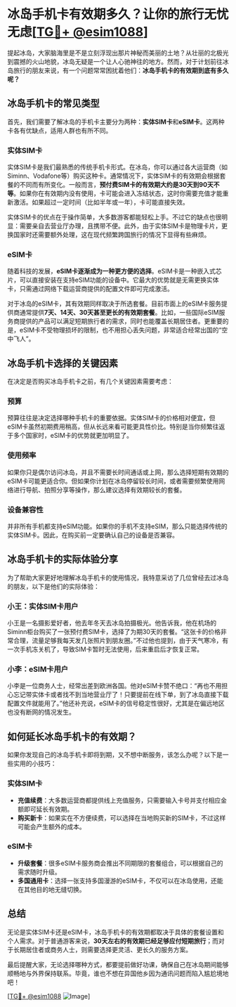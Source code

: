 # 冰岛手机卡有效期多久？让你的旅行无忧无虑[[TG💪+ @esim1088](https://t.me/s/esim1088)]

提起冰岛，大家脑海里是不是立刻浮现出那片神秘而美丽的土地？从壮丽的北极光到震撼的火山地貌，冰岛无疑是一个让人心驰神往的地方。然而，对于计划前往冰岛旅行的朋友来说，有一个问题常常困扰着他们：**冰岛手机卡的有效期到底有多久呢？**  

## 冰岛手机卡的常见类型

首先，我们需要了解冰岛的手机卡主要分为两种：**实体SIM卡**和**eSIM卡**。这两种卡各有优缺点，适用人群也有所不同。

### 实体SIM卡

实体SIM卡是我们最熟悉的传统手机卡形式。在冰岛，你可以通过各大运营商（如Siminn、Vodafone等）购买这种卡。通常情况下，实体SIM卡的有效期会根据套餐的不同而有所变化。一般而言，**预付费SIM卡的有效期大约是30天到90天不等**。如果你在有效期内没有使用，卡可能会进入冻结状态，这时你需要充值才能重新激活。如果超过一定时间（比如半年或一年），卡可能直接失效。

实体SIM卡的优点在于操作简单，大多数游客都能轻松上手。不过它的缺点也很明显：需要亲自去营业厅办理，且携带不便。此外，由于实体SIM卡是物理卡片，更换国家时还需要额外处理，这在现代频繁跨国旅行的情况下显得有些麻烦。

### eSIM卡

随着科技的发展，**eSIM卡逐渐成为一种更方便的选择**。eSIM卡是一种嵌入式芯片，可以直接安装在支持eSIM功能的设备中。它最大的优势就是无需更换实体卡，只需通过网络下载运营商提供的配置文件即可完成激活。

对于冰岛的eSIM卡，其有效期同样取决于所选套餐。目前市面上的eSIM卡服务提供商通常提供**7天、14天、30天甚至更长的有效期套餐**。比如，一些国际eSIM服务商提供的产品可以满足短期旅行者的需求，同时也能覆盖长期居住者。更重要的是，eSIM卡不受物理损坏的限制，也不用担心丢失问题，非常适合经常出国的“空中飞人”。

## 冰岛手机卡选择的关键因素

在决定是否购买冰岛手机卡之前，有几个关键因素需要考虑：

### 预算

预算往往是决定选择哪种手机卡的重要依据。实体SIM卡的价格相对便宜，但eSIM卡虽然初期费用稍高，但从长远来看可能更具性价比。特别是当你频繁往返于多个国家时，eSIM卡的优势就更加明显了。

### 使用频率

如果你只是偶尔访问冰岛，并且不需要长时间通话或上网，那么选择短期有效期的eSIM卡可能更适合你。但如果你计划在冰岛停留较长时间，或者需要频繁使用网络进行导航、拍照分享等操作，那么建议选择有效期较长的套餐。

### 设备兼容性

并非所有手机都支持eSIM功能。如果你的手机不支持eSIM，那么只能选择传统的实体SIM卡。因此，在购买前一定要确认自己的设备是否兼容。

## 冰岛手机卡的实际体验分享

为了帮助大家更好地理解冰岛手机卡的使用情况，我特意采访了几位曾经去过冰岛的朋友，以下是他们的实际体验：

### 小王：实体SIM卡用户

小王是一名摄影爱好者，他去年冬天去冰岛拍摄极光。他告诉我，他在机场的Siminn柜台购买了一张预付费SIM卡，选择了为期30天的套餐。“这张卡的价格非常合理，流量足够我每天发几张照片到朋友圈。”不过他也提到，由于天气寒冷，有一次手机冻关机了，导致SIM卡暂时无法使用，后来重启后才恢复正常。

### 小李：eSIM卡用户

小李是一位商务人士，经常出差到欧洲各国。他对eSIM卡赞不绝口：“再也不用担心忘记带实体卡或者找不到当地营业厅了！只要提前在线下单，到了冰岛直接下载配置文件就能用了。”他还补充说，eSIM卡的信号稳定性很好，尤其是在偏远地区也没有断网的情况发生。

## 如何延长冰岛手机卡的有效期？

如果你发现自己的冰岛手机卡即将到期，又不想中断服务，该怎么办呢？以下是一些实用的小技巧：

### 实体SIM卡

- **充值续费**：大多数运营商都提供线上充值服务，只需要输入卡号并支付相应金额即可延长有效期。
- **购买新卡**：如果实在不方便续费，可以选择在当地购买新的SIM卡，不过这样可能会产生额外的成本。

### eSIM卡

- **升级套餐**：很多eSIM卡服务商会推出不同期限的套餐组合，可以根据自己的需求随时升级。
- **多国通用卡**：选择一张支持多国漫游的eSIM卡，不仅可以在冰岛使用，还能在其他目的地无缝切换。

## 总结

无论是实体SIM卡还是eSIM卡，冰岛手机卡的有效期都取决于具体的套餐设置和个人需求。对于普通游客来说，**30天左右的有效期已经足够应付短期旅行**；而对于长期居住者或商务人士，则需要选择更灵活、更长久的服务方案。

最后提醒大家，无论选择哪种方式，都要提前做好功课，确保自己在冰岛期间能够顺畅地与外界保持联系。毕竟，谁也不想在异国他乡因为通讯问题而陷入尴尬境地吧！

[[TG💪+ @esim1088](https://t.me/s/esim1088) ![Image](https://i.postimg.cc/4NQfJmqS/Snipaste-2025-05-13-00-14-12.png)]